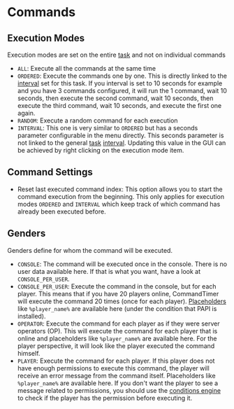 # Commands

## Execution Modes

Execution modes are set on the entire [task](../misc/jargon#task) and not on individual commands

- `ALL`: Execute all the commands at the same time
- `ORDERED`: Execute the commands one by one. This is directly linked to the [interval](intervals.md) set for this task. If you interval is set to 10 seconds for example and you have 3 commands configured, it will run the 1 command, wait 10 seconds, then execute the second command, wait 10 seconds, then execute the third command, wait 10 seconds, and execute the first one again.
- `RANDOM`: Execute a random command for each execution
- `INTERVAL`: This one is very similar to `ORDERED` but has a seconds parameter configurable in the menu directly. This seconds parameter is not linked to the general [task](../misc/jargon#task) [interval](intervals.md). Updating this value in the GUI can be achieved by right clicking on the execution mode item.

## Command Settings

- Reset last executed command index: This option allows you to start the command execution from the beginning. This only applies for execution modes `ORDERED` and `INTERVAL` which keep track of which command has already been executed before.

## Genders

Genders define for whom the command will be executed.

- `CONSOLE`: The command will be executed once in the console. There is no user data available here. If that is what you want, have a look at `CONSOLE_PER_USER`.
- `CONSOLE_PER_USER`: Execute the command in the console, but for each player. This means that if you have 20 players online, CommandTimer will execute the command 20 times (once for each player). [Placeholders](../misc/placeholders) like `%player_name%` are available here (under the condition that PAPI is installed).
- `OPERATOR`: Execute the command for each player as if they were server operators (OP). This will execute the command for each player that is online and placeholders like `%player_name%` are available here. For the player perspective, it will look like the player executed the command himself.
- `PLAYER`: Execute the command for each player. If this player does not have enough permissions to execute this command, the player will receive an error message from the command itself. Placeholders like `%player_name%` are available here. If you don't want the player to see a message related to permissions, you should use the [conditions engine](conditions.md) to check if the player has the permission before executing it.